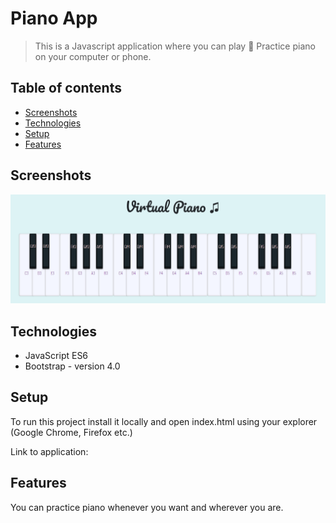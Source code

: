 # Piano App

> This is a Javascript application where you can play 🎹 Practice piano on your computer or phone.

## Table of contents

- [Screenshots](#screenshots)
- [Technologies](#technologies)
- [Setup](#setup)
- [Features](#features)

## Screenshots

![Example screenshot](./piano.png)

## Technologies

- JavaScript ES6
- Bootstrap - version 4.0

## Setup

To run this project install it locally and open index.html using your explorer (Google Chrome, Firefox etc.)

Link to application:

## Features

You can practice piano whenever you want and wherever you are.

